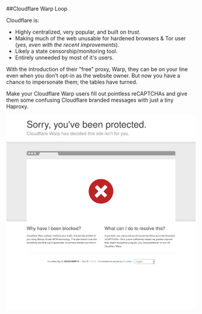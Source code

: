 ##Cloudflare Warp Loop

Cloudflare is:
- Highly centralized, very popular, and built on _trust_.
- Making much of the web unusable for hardened browsers & Tor user (_yes, even with the recent improvements_).
- Likely a state censorship/monitoring tool.
- Entirely unneeded by most of it's users.

With the introduction of their "free" proxy, Warp, they can be on your line even when you don't opt-in as the website owner. But now you have a chance to impersonate them; the tables have turned.

Make your Cloudflare Warp users fill out pointless reCAPTCHAs and give them some confusing Cloudflare branded messages with just a tiny Haproxy.

![error page example](https://raw.githubusercontent.com/virtualsnow/cloudflare-warp-loop/master/sample-page.png)

